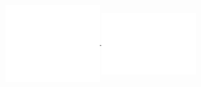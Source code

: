 <a href="#">
  <img align="center" width="49%" src="./header-iso-calendar.svg" />
</a>

<a href="#">
  <img align="center" width="49%" src="./habits.svg" />
</a>